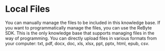 # Local Files

You can manually manage the files to be included in this knowledge base. If you want to programmatically manage the files, you can use the ReByte SDK. This is the only knowledge base that supports managing files in the way of programming. You can directly upload files in various formats from your computer: txt, pdf, docx, doc, xls, xlsx, ppt, pptx, html, epub, csv.